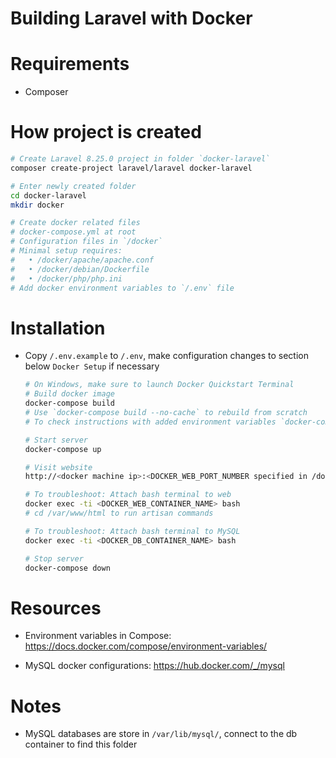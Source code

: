 # Building Laravel with Docker

# Requirements

* Composer

# How project is created

  ```sh
  # Create Laravel 8.25.0 project in folder `docker-laravel`
  composer create-project laravel/laravel docker-laravel

  # Enter newly created folder
  cd docker-laravel
  mkdir docker

  # Create docker related files
  # docker-compose.yml at root
  # Configuration files in `/docker`
  # Minimal setup requires:
  #   • /docker/apache/apache.conf
  #   • /docker/debian/Dockerfile
  #   • /docker/php/php.ini
  # Add docker environment variables to `/.env` file

  ```


# Installation

* Copy `/.env.example` to `/.env`, make configuration changes to section below `Docker Setup` if necessary

  ```sh
  # On Windows, make sure to launch Docker Quickstart Terminal
  # Build docker image
  docker-compose build
  # Use `docker-compose build --no-cache` to rebuild from scratch
  # To check instructions with added environment variables `docker-compose config`

  # Start server
  docker-compose up

  # Visit website
  http://<docker machine ip>:<DOCKER_WEB_PORT_NUMBER specified in /docker/.env>

  # To troubleshoot: Attach bash terminal to web
  docker exec -ti <DOCKER_WEB_CONTAINER_NAME> bash
  # cd /var/www/html to run artisan commands

  # To troubleshoot: Attach bash terminal to MySQL
  docker exec -ti <DOCKER_DB_CONTAINER_NAME> bash

  # Stop server
  docker-compose down
  ```


# Resources

* Environment variables in Compose: https://docs.docker.com/compose/environment-variables/

* MySQL docker configurations: https://hub.docker.com/_/mysql


# Notes

* MySQL databases are store in `/var/lib/mysql/`, connect to the db container to find this folder